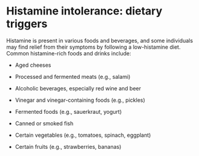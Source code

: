 [//]: # (source: ?)
[//]: # (tags: triggers)

# Histamine intolerance: dietary triggers

Histamine is present in various foods and beverages, and some individuals may find relief from their symptoms by following a low-histamine diet. Common histamine-rich foods and drinks include:

* Aged cheeses

* Processed and fermented meats (e.g., salami)

* Alcoholic beverages, especially red wine and beer

* Vinegar and vinegar-containing foods (e.g., pickles)

* Fermented foods (e.g., sauerkraut, yogurt)

* Canned or smoked fish

* Certain vegetables (e.g., tomatoes, spinach, eggplant)

* Certain fruits (e.g., strawberries, bananas)

